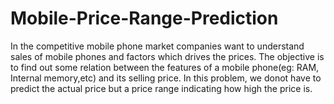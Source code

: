 # Mobile-Price-Range-Prediction
In the competitive mobile phone market companies want to understand sales of mobile phones and factors which drives the prices. The objective is to find out some relation between the features of a mobile phone(eg: RAM, Internal memory,etc) and its selling price. In this problem, we donot have to predict the actual price but a price range indicating how high the price is.
